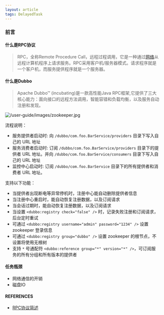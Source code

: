 ```yaml
---
layout: article
tags: DelayedTask
---
```

### 前言

#### 什么是RPC协议

> RPC，全称Remote Procedure Call，远程过程调用，它是一种通过[网络](https://baike.baidu.com/item/%E7%BD%91%E7%BB%9C/143243)从远程计算机程序上请求服务。RPC采用客户机/服务器模式。请求程序就是一个客户机，而服务提供程序就是一个服务器。

<!--more-->

#### 什么是Dubbo

> Apache Dubbo™ (incubating)是一款高性能Java RPC框架,它提供了三大核心能力：面向接口的远程方法调用，智能容错和负载均衡，以及服务自动注册和发现。

![/user-guide/images/zookeeper.jpg](http://dubbo.apache.org/docs/zh-cn/user/sources/images/zookeeper.jpg)

流程说明：

- 服务提供者启动时: 向 `/dubbo/com.foo.BarService/providers` 目录下写入自己的 URL 地址
- 服务消费者启动时: 订阅 `/dubbo/com.foo.BarService/providers` 目录下的提供者 URL 地址。并向 `/dubbo/com.foo.BarService/consumers` 目录下写入自己的 URL 地址
- 监控中心启动时: 订阅 `/dubbo/com.foo.BarService` 目录下的所有提供者和消费者 URL 地址。

支持以下功能：

- 当提供者出现断电等异常停机时，注册中心能自动删除提供者信息
- 当注册中心重启时，能自动恢复注册数据，以及订阅请求
- 当会话过期时，能自动恢复注册数据，以及订阅请求
- 当设置 `<dubbo:registry check="false" />` 时，记录失败注册和订阅请求，后台定时重试
- 可通过 `<dubbo:registry username="admin" password="1234" />` 设置 zookeeper 登录信息
- 可通过 `<dubbo:registry group="dubbo" />` 设置 zookeeper 的根节点，不设置将使用无根树
- 支持 `*` 号通配符 `<dubbo:reference group="*" version="*" />`，可订阅服务的所有分组和所有版本的提供者

#### 任务瓶颈

- 网络通信的开销
- 磁盘IO

#### REFERENCES

- [RPC协议简述](https://www.cnblogs.com/guoximing/articles/6030334.html)